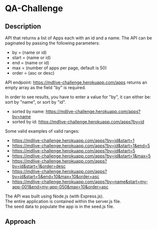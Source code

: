 # QA-Challenge

## Description ##
API that returns a list of Apps each with an id and a name.
The API can be paginated by passing the following parameters:
- by = (name or id)
- start = (name or id)
- end = (name or id)
- max = (number of apps per page, default is 50)
- order = (asc or desc)


API endpoint:
https://mdlive-challenge.herokuapp.com/apps returns an empty array as the field "by" is required.

In order to see results, you have to enter a value for "by", it can either be: sort by "name", or sort by "id".

- sorted by name: https://mdlive-challenge.herokuapp.com/apps?by=name
- sorted by id: https://mdlive-challenge.herokuapp.com/apps?by=id

Some valid examples of valid ranges:
- https://mdlive-challenge.herokuapp.com/apps?by=id&start=1
- https://mdlive-challenge.herokuapp.com/apps?by=id&start=1&end=5
- https://mdlive-challenge.herokuapp.com/apps?by=id&start=5
- https://mdlive-challenge.herokuapp.com/apps?by=id&start=1&max=5
- https://mdlive-challenge.herokuapp.com/apps?by=id&start=1&order=desc
- https://mdlive-challenge.herokuapp.com/apps?by=id&start=5&end=10&max=10&order=asc
- https://mdlive-challenge.herokuapp.com/apps?by=name&start=my-app-001&end=my-app-050&max=10&order=asc


 The API was built using Node.js (with Express.js).</br>
 The entire application is contained within the server.js file.</br>
 The seed data to populate the app is in the seed.js file.
 
 ## Approach ##
 
